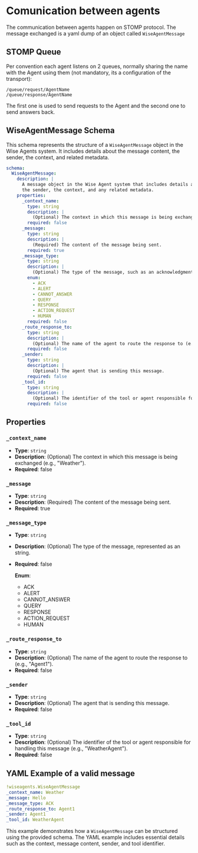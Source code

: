 # Comunication between agents

The communication between agents happen on STOMP protocol. The message exchanged is a yaml dump of an object called `WiseAgentMessage`

## STOMP Queue

Per convention each agent listens on 2 queues, normally sharing the name with the Agent using them (not mandatory, its a configuration of the transport):

```plain-text
/queue/request/AgentName
/queue/response/AgentName
```
The first one is used to send requests to the Agent and the second one to send answers back.

## WiseAgentMessage Schema

This schema represents the structure of a `WiseAgentMessage` object in the Wise Agents system. It includes details about the message content, the sender, the context, and related metadata.

```yaml
schema:
  WiseAgentMessage:
    description: |
      A message object in the Wise Agent system that includes details about the message content,
      the sender, the context, and any related metadata.
    properties:
      _context_name:
        type: string
        description: |
          (Optional) The context in which this message is being exchanged (e.g., "Weather").
        required: false
      _message:
        type: string
        description: |
          (Required) The content of the message being sent.
        required: true
      _message_type:
        type: string
        description: |
          (Optional) The type of the message, such as an acknowledgment (ACK).
        enum:
          - ACK
          - ALERT
          - CANNOT_ANSWER
          - QUERY
          - RESPONSE
          - ACTION_REQUEST
          - HUMAN
        required: false
      _route_response_to:
        type: string
        description: |
          (Optional) The name of the agent to route the response to (e.g., "Agent1").
        required: false
      _sender:
        type: string
        description: |
          (Optional) The agent that is sending this message.
        required: false
      _tool_id:
        type: string
        description: |
          (Optional) The identifier of the tool or agent responsible for handling this message (e.g., "WeatherAgent").
        required: false

```

## Properties

### `_context_name`
- **Type**: `string`
- **Description**: 
  (Optional) The context in which this message is being exchanged (e.g., "Weather").
- **Required**: false

### `_message`
- **Type**: `string`
- **Description**: 
  (Required) The content of the message being sent.
- **Required**: true

### `_message_type`
- **Type**: `string`
- **Description**: 
  (Optional) The type of the message, represented as an string.
- **Required**: false

  **Enum**: 
  - ACK
  - ALERT
  - CANNOT_ANSWER
  - QUERY
  - RESPONSE
  - ACTION_REQUEST
  - HUMAN

### `_route_response_to`
- **Type**: `string`
- **Description**: 
  (Optional) The name of the agent to route the response to (e.g., "Agent1").
- **Required**: false

### `_sender`
- **Type**: `string`
- **Description**: 
  (Optional) The agent that is sending this message.
- **Required**: false

### `_tool_id`
- **Type**: `string`
- **Description**: 
  (Optional) The identifier of the tool or agent responsible for handling this message (e.g., "WeatherAgent").
- **Required**: false

## YAML Example of a valid message

```yaml
!wiseagents.WiseAgentMessage
_context_name: Weather
_message: Hello
_message_type: ACK
_route_response_to: Agent1
_sender: Agent1
_tool_id: WeatherAgent
```

This example demonstrates how a `WiseAgentMessage` can be structured using the provided schema. The YAML example includes essential details such as the context, message content, sender, and tool identifier.